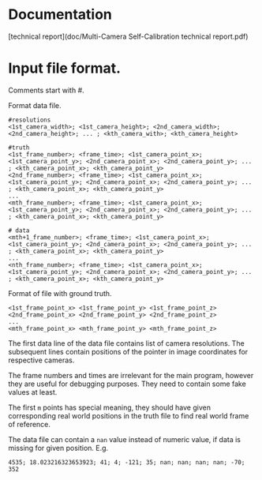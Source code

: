 # Documentation
[technical report](doc/Multi-Camera Self-Calibration technical report.pdf)

# Input file format.
Comments start with #.

Format data file.
```
#resolutions
<1st_camera_width>; <1st_camera_height>; <2nd_camera_width>; <2nd_camera_height>; ... ; <kth_camera_with>; <kth_camera_height>

#truth
<1st_frame_number>; <frame_time>; <1st_camera_point_x>; <1st_camera_point_y>; <2nd_camera_point_x>; <2nd_camera_point_y>; ... ; <kth_camera_point_x>; <kth_camera_point_y>
<2nd_frame_number>; <frame_time>; <1st_camera_point_x>; <1st_camera_point_y>; <2nd_camera_point_x>; <2nd_camera_point_y>; ... ; <kth_camera_point_x>; <kth_camera_point_y>
...
<mth_frame_number>; <frame_time>; <1st_camera_point_x>; <1st_camera_point_y>; <2nd_camera_point_x>; <2nd_camera_point_y>; ... ; <kth_camera_point_x>; <kth_camera_point_y>

# data
<mth+1_frame_number>; <frame_time>; <1st_camera_point_x>; <1st_camera_point_y>; <2nd_camera_point_x>; <2nd_camera_point_y>; ... ; <kth_camera_point_x>; <kth_camera_point_y>
...
<nth_frame_number>; <frame_time>; <1st_camera_point_x>; <1st_camera_point_y>; <2nd_camera_point_x>; <2nd_camera_point_y>; ... ; <kth_camera_point_x>; <kth_camera_point_y>
```

Format of file with ground truth.
```
<1st_frame_point_x> <1st_frame_point_y> <1st_frame_point_z>
<2nd_frame_point_x> <2nd_frame_point_y> <2nd_frame_point_z>
...
<mth_frame_point_x> <mth_frame_point_y> <mth_frame_point_z>
```

The first data line of the data file contains list of camera resolutions. The subsequent lines contain positions of the pointer in image coordinates for respective cameras.

The frame numbers and times are irrelevant for the main program, however they are useful for debugging purposes. They need to contain some fake values at least.

The first `m` points has special meaning, they should have given corresponding real world positions in the truth file to find real world frame of reference.

The data file can contain a `nan` value instead of numeric value, if data is missing for given position. E.g.

```
4535; 18.023216323653923; 41; 4; -121; 35; nan; nan; nan; nan; -70; 352
```
